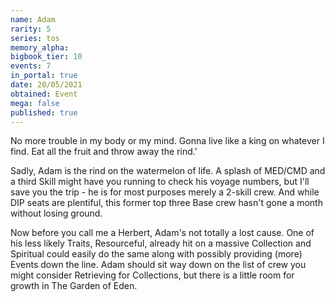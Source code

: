 ```yaml
---
name: Adam
rarity: 5
series: tos
memory_alpha:
bigbook_tier: 10
events: 7
in_portal: true
date: 20/05/2021
obtained: Event
mega: false
published: true
---
```


No more trouble in my body or my mind. Gonna live like a king on whatever I find. Eat all the fruit and throw away the rind.' 

Sadly, Adam is the rind on the watermelon of life. A splash of MED/CMD and a third Skill might have you running to check his voyage numbers, but I'll save you the trip - he is for most purposes merely a 2-skill crew. And while DIP seats are plentiful, this former top three Base crew hasn't gone a month without losing ground. 

Now before you call me a Herbert, Adam's not totally a lost cause. One of his less likely Traits, Resourceful, already hit on a massive Collection and Spiritual could easily do the same along with possibly providing (more) Events down the line. Adam should sit way down on the list of crew you might consider Retrieving for Collections, but there is a little room for growth in The Garden of Eden.
